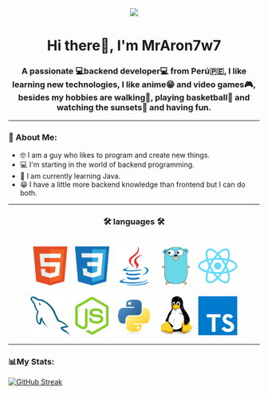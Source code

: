 <div id="header" align="center"}>
  <img src="https://github.com/MrAron7w7/banner/blob/main/sinraya.png" width="600"/>
  <h1 align="center">Hi there👋, I'm MrAron7w7</h1>
  <h3 align="center">A passionate 💻backend developer💻 from Perú🇵🇪, I like learning new technologies, I like anime😁 and video games🎮, besides my hobbies are walking🚶, playing basketball🏀 and watching the sunsets🌄 and having fun.</h3>

</div>
<hr>

### 🤵 About Me:
- 🤓 I am a guy who likes to program and create new things.
- 💻 I'm starting in the world of backend programming.
- 📝 I am currently learning Java.
- 😁 I have a little more backend knowledge than frontend but I can do both.
<hr>

<div align="center">
  <h3><b>🛠️ languages 🛠️</b></h3><br>
  <div>
    <img src="https://github.com/devicons/devicon/blob/master/icons/html5/html5-original.svg" title="HTML5" alt="HTML" width="80" height="80"/&nbsp>
    <img src="https://github.com/devicons/devicon/blob/master/icons/css3/css3-original.svg" title="CSS3" alt="CSS" width="80" height="80"/&nbsp>
    <img src="https://github.com/devicons/devicon/blob/master/icons/java/java-original.svg" title="JAVA" alt="JAVA" width="80" height="80"/&nbsp>
    <img src="https://github.com/devicons/devicon/blob/master/icons/go/go-original.svg" title="GO" alt="GO" width="80" height="80"/&nbsp>
    <img src="https://github.com/devicons/devicon/blob/master/icons/react/react-original.svg" title="REACT" alt="REACT" width="80" height="80"/&nbsp>
  </div>
  <br>
  <div>
       <img src="https://github.com/devicons/devicon/blob/master/icons/mysql/mysql-plain.svg" title="MYSQL" alt="MYSQL" width="80" height="80"/&nbsp>
    <img src="https://github.com/devicons/devicon/blob/master/icons/nodejs/nodejs-plain.svg" title="NODEJS" alt="NODEJS" width="80" height="80"/&nbsp>
    <img src="https://github.com/devicons/devicon/blob/master/icons/python/python-original.svg" title="PYTHON3" alt="PYTHON3" width="80" height="80"/&nbsp>
    <img src="https://github.com/devicons/devicon/blob/master/icons/linux/linux-original.svg" title="LINUX" alt="LINUX" width="80" height="80"/&nbsp>
    <img src="https://github.com/devicons/devicon/blob/master/icons/typescript/typescript-original.svg" title="TS" alt="TS" width="80" height="80"/&nbsp>
  </div>
</div>

<hr>

### 📊My Stats:

[![GitHub Streak](http://github-readme-streak-stats.herokuapp.com?user=MrAron7w7&theme=gruvbox-duo&hide_border=true&locale=es&date_format=j%20M%5B%20Y%5D&mode=weekly&card_width=750)](https://git.io/streak-stats)




